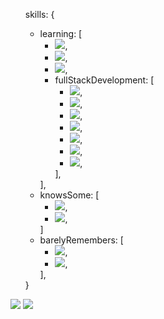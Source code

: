 <html>
  <ul>
  skills: {
  <ul>
    <li>
    learning: [ 
      <ul>
        <li>
        <img src="https://img.shields.io/badge/Unreal_Engine-black?style=flat&logo=Unreal-Engine" />,
        </li>
        <li>
        <img src="https://img.shields.io/badge/C%2B%2B-3B0094?style=flat" />,
        </li>
        <li>
        <img src="https://img.shields.io/badge/Flutter-161f26?style=flat&logoColor=47bfff&logo=Flutter" />,
        </li>
        <li>fullStackDevelopment: [
          <ul>
            <li>
            <img src="https://img.shields.io/badge/TypeScript-007ACC?style=flat&logo=TypeScript&logoColor=white" />,
            </li>
            <li>
            <img src="https://img.shields.io/badge/JavaScript-968220?style=flat&logo=JavaScript&logoColor=white" />,
            </li>
            <li>
            <img src="https://img.shields.io/badge/Next.js-000?style=flat&logo=Next.js" />,
            </li>
            <li>
            <img src="https://img.shields.io/badge/React-191920?style=flat&logoColor=61DBFB&logo=React" />,
            </li>
            <li>
            <img src="https://img.shields.io/badge/HTML5-E96228?style=flat&logo=HTML5&logoColor=white" />,
            </li>
            <li>
            <img src="https://img.shields.io/badge/CSS3-2862E9?style=flat&logo=CSS3&logoColor=white" />,
            </li>
            <li>
            <img src="https://img.shields.io/badge/GraphQL-161f26?style=flat&logoColor=e2009b&logo=GraphQl" />,
            </li>
          </ul>],
        </li>
      </ul>
    ],
    </li>
    <li>
    knowsSome: [
      <ul>
        <li>
        <img src="https://img.shields.io/badge/MySQL-1D4A65?style=flat&logoColor=white&logo=MySQL" />,
        </li>
        <li>
        <img src="https://img.shields.io/badge/PHP-6F73A7?style=flat&logo=PHP&logoColor=white" />,
        </li>
      </ul>
    ]
    </li>
    <li>
    barelyRemembers: [
      <ul>
        <li>
        <img src="https://img.shields.io/badge/Java-F74141?style=flat&logo=Java" />,
        </li>
        <li>
        <img src="https://img.shields.io/badge/C-blue?style=flat" />,
        </li>
      </ul>
    ],
    </li>
  </ul>
  }
  </ul>
  <img src="https://github-readme-stats.vercel.app/api?username=sandenson&show_icons=true&theme=maroongold">
  <img src="https://github-readme-stats.vercel.app/api/top-langs/?username=sandenson&theme=maroongold">
</html>
